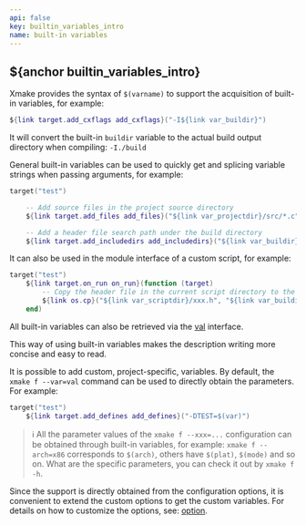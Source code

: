 ```yaml
---
api: false
key: builtin_variables_intro
name: built-in variables
---
```


## ${anchor builtin_variables_intro}

Xmake provides the syntax of `$(varname)` to support the acquisition of built-in variables, for example:

```lua
${link target.add_cxflags add_cxflags}("-I${link var_buildir}")
```

It will convert the built-in `buildir` variable to the actual build output directory when compiling: `-I./build`

General built-in variables can be used to quickly get and splicing variable strings when passing arguments, for example:

```lua
target("test")

    -- Add source files in the project source directory
    ${link target.add_files add_files}("${link var_projectdir}/src/*.c")

    -- Add a header file search path under the build directory
    ${link target.add_includedirs add_includedirs}("${link var_buildir}/inc")
```

It can also be used in the module interface of a custom script, for example:

```lua
target("test")
    ${link target.on_run on_run}(function (target)
        -- Copy the header file in the current script directory to the output directory
        ${link os.cp}("${link var_scriptdir}/xxx.h", "${link var_buildir}/inc")
    end)
```

All built-in variables can also be retrieved via the [val](#val) interface.

This way of using built-in variables makes the description writing more concise and easy to read.

It is possible to add custom, project-specific, variables. By default, the `xmake f --var=val` command can be used to directly obtain the parameters. For example:

```lua
target("test")
    ${link target.add_defines add_defines}("-DTEST=$(var)")
```

> ℹ️ All the parameter values of the `xmake f --xxx=...` configuration can be obtained through built-in variables, for example: `xmake f --arch=x86` corresponds to `$(arch)`, others have `$(plat)`, `$(mode)` and so on. What are the specific parameters, you can check it out by `xmake f -h`.

Since the support is directly obtained from the configuration options, it is convenient to extend the custom options to get the custom variables. For details on how to customize the options, see: [option](#option).
